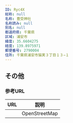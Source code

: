 ```yaml
---
ID: Ryc4X
総称: null
名称: 豊受神社
名称読み: null
別名: null
都道府県: 千葉県
区域: 浦安市
緯度: 35.6604275
経度: 139.8975971
郵便番号: 2790004
住所: 千葉県浦安市猫実３丁目１３−１
---
```


## その他

### 参考URL

| URL | 説明          |
| --- | ------------- |
|     | OpenStreetMap |

